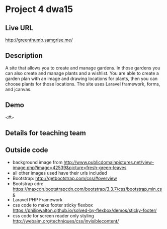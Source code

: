 # Project 4 dwa15

## Live URL
<http://greenthumb.samgrise.me/>

## Description
A site that allows you to create and manage gardens. In those gardens you can also create and manage plants and a wishlist. You are able to create a garden plan with an image and drawing locations for plants, then you can choose plants for those locations. The site uses Laravel framework, forms, and jcanvas.

## Demo
<#>

## Details for teaching team


## Outside code
* background image from http://www.publicdomainpictures.net/view-image.php?image=42539&picture=fresh-green-leaves
* all other images used have their urls included
* Bootstrap: http://getbootstrap.com/css/#overview
* Bootstrap cdn: https://maxcdn.bootstrapcdn.com/bootstrap/3.3.7/css/bootstrap.min.css
* Laravel PHP Framework
* css code to make footer sticky flexbox https://philipwalton.github.io/solved-by-flexbox/demos/sticky-footer/
* css code for screen reader only styling http://webaim.org/techniques/css/invisiblecontent/
